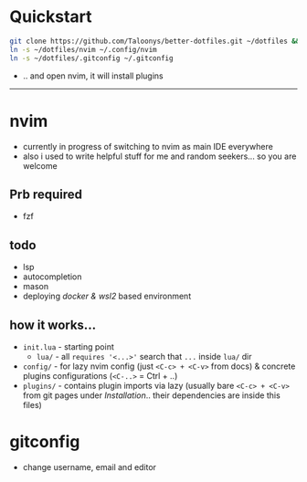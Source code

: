 # Quickstart
```sh
git clone https://github.com/Taloonys/better-dotfiles.git ~/dotfiles && cd ~/dotfiles
ln -s ~/dotfiles/nvim ~/.config/nvim
ln -s ~/dotfiles/.gitconfig ~/.gitconfig
```
* .. and open nvim, it will install plugins

---

# nvim
* currently in progress of switching to nvim as main IDE everywhere
* also i used to write helpful stuff for me and random seekers... so you are welcome

## Prb required
* fzf

## todo
* lsp
* autocompletion
* mason
* deploying *docker & wsl2* based environment

## how it works...
* `init.lua` - starting point
  * `lua/` - all `requires '<...>'` search that `...` inside `lua/` dir
* `config/` - for lazy nvim config (just `<C-c> + <C-v>` from docs) & concrete plugins configurations (`<C-..>` = Ctrl + ..)
* `plugins/` - contains plugin imports via lazy (usually bare `<C-c> + <C-v>` from git pages under *Installation*.. their dependencies are inside this files)

# gitconfig
* change username, email and editor
